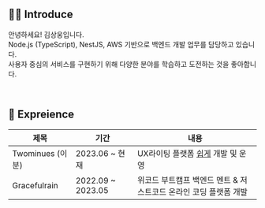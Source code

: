 ## 🧑‍💻 Introduce

안녕하세요! 김상웅입니다.<br>
Node.js (TypeScript), NestJS, AWS 기반으로 백엔드 개발 업무를 담당하고 있습니다.<br>
사용자 중심의 서비스를 구현하기 위해 다양한 분야를 학습하고 도전하는 것을 좋아합니다.

<br>

## 🏃 Expreience

|제목|기간|내용|
|---|---|---|
|Twominues (이분)|2023.06 ~ 현재|UX라이팅 플랫폼 [쉽게](https://www.twominutes.co.kr/) 개발 및 운영|
|Gracefulrain|2022.09 ~ 2023.05|위코드 부트캠프 백엔드 멘트 & 저스트코드 온라인 코딩 플랫폼 개발|
